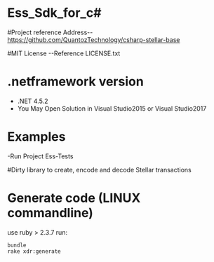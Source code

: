 # Ess_Sdk_for_c#

#Project reference Address--https://github.com/QuantozTechnology/csharp-stellar-base

#MIT License  --Reference LICENSE.txt

# .netframework version
- .NET 4.5.2
-   You May Open Solution in  Visual Studio2015 or Visual Studio2017


# Examples
-Run Project Ess-Tests


#Dirty library to create, encode and decode Stellar transactions
# Generate code (LINUX commandline)
use ruby > 2.3.7
run:
``` 
bundle
rake xdr:generate
```


